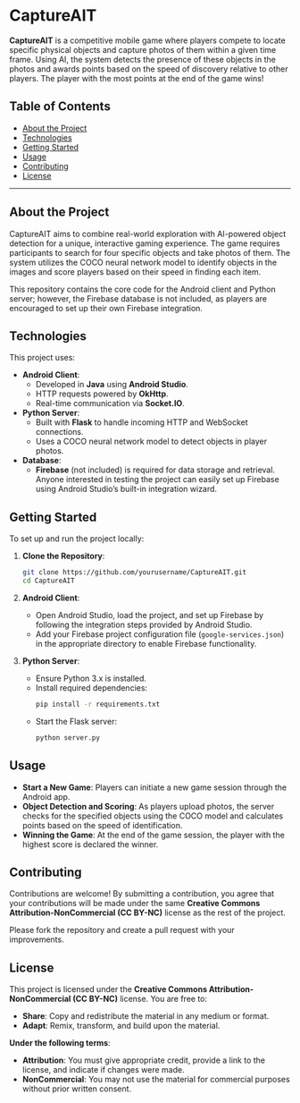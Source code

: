 # CaptureAIT

**CaptureAIT** is a competitive mobile game where players compete to locate specific physical objects and capture photos of them within a given time frame. Using AI, the system detects the presence of these objects in the photos and awards points based on the speed of discovery relative to other players. The player with the most points at the end of the game wins!

## Table of Contents

- [About the Project](#about-the-project)
- [Technologies](#technologies)
- [Getting Started](#getting-started)
- [Usage](#usage)
- [Contributing](#contributing)
- [License](#license)

---

## About the Project

CaptureAIT aims to combine real-world exploration with AI-powered object detection for a unique, interactive gaming experience. The game requires participants to search for four specific objects and take photos of them. The system utilizes the COCO neural network model to identify objects in the images and score players based on their speed in finding each item.

This repository contains the core code for the Android client and Python server; however, the Firebase database is not included, as players are encouraged to set up their own Firebase integration.

## Technologies

This project uses:

- **Android Client**:
  - Developed in **Java** using **Android Studio**.
  - HTTP requests powered by **OkHttp**.
  - Real-time communication via **Socket.IO**.
- **Python Server**:
  - Built with **Flask** to handle incoming HTTP and WebSocket connections.
  - Uses a COCO neural network model to detect objects in player photos.
- **Database**:
  - **Firebase** (not included) is required for data storage and retrieval. Anyone interested in testing the project can easily set up Firebase using Android Studio’s built-in integration wizard.

## Getting Started

To set up and run the project locally:

1. **Clone the Repository**:  
   ```bash
   git clone https://github.com/yourusername/CaptureAIT.git
   cd CaptureAIT
   ```
2. **Android Client**:  
   - Open Android Studio, load the project, and set up Firebase by following the integration steps provided by Android Studio.
   - Add your Firebase project configuration file (`google-services.json`) in the appropriate directory to enable Firebase functionality.

3. **Python Server**:  
   - Ensure Python 3.x is installed.
   - Install required dependencies:
     ```bash
     pip install -r requirements.txt
     ```
   - Start the Flask server:
     ```bash
     python server.py
     ```
## Usage

- **Start a New Game**: Players can initiate a new game session through the Android app.
- **Object Detection and Scoring**: As players upload photos, the server checks for the specified objects using the COCO model and calculates points based on the speed of identification.
- **Winning the Game**: At the end of the game session, the player with the highest score is declared the winner.

## Contributing

Contributions are welcome! By submitting a contribution, you agree that your contributions will be made under the same **Creative Commons Attribution-NonCommercial (CC BY-NC)** license as the rest of the project.

Please fork the repository and create a pull request with your improvements.

## License

This project is licensed under the **Creative Commons Attribution-NonCommercial (CC BY-NC)** license. You are free to:

- **Share**: Copy and redistribute the material in any medium or format.
- **Adapt**: Remix, transform, and build upon the material.

**Under the following terms**:

- **Attribution**: You must give appropriate credit, provide a link to the license, and indicate if changes were made.
- **NonCommercial**: You may not use the material for commercial purposes without prior written consent.


